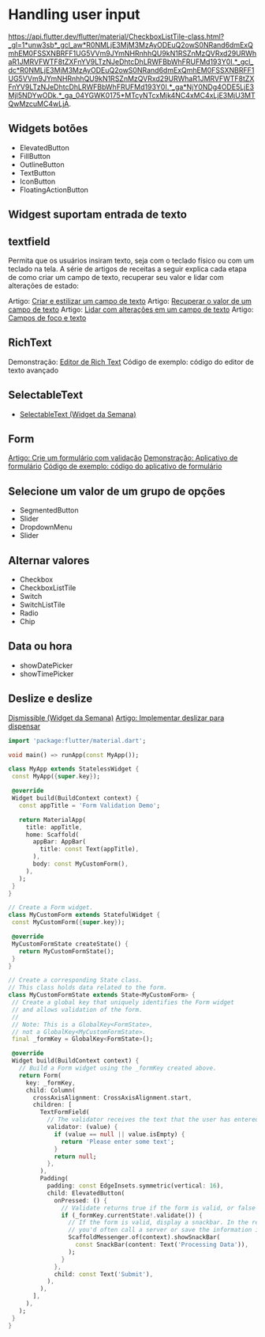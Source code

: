 # Handling user input

https://api.flutter.dev/flutter/material/CheckboxListTile-class.html?_gl=1*unw3sb*_gcl_aw*R0NMLjE3MjM3MzAyODEuQ2owS0NRand6dmExQmhEM0FSSXNBRFF1UG5VVm9JYmNHRnhhQU9kN1RSZnMzQVRxd29URWhaR1JMRVFWTF8tZXFnYV9LTzNJeDhtcDhLRWFBbWhFRUFMd193Y0I.*_gcl_dc*R0NMLjE3MjM3MzAyODEuQ2owS0NRand6dmExQmhEM0FSSXNBRFF1UG5VVm9JYmNHRnhhQU9kN1RSZnMzQVRxd29URWhaR1JMRVFWTF8tZXFnYV9LTzNJeDhtcDhLRWFBbWhFRUFMd193Y0I.*_ga*NjY0NDg4ODE5LjE3MjI5NDYwODk.*_ga_04YGWK0175*MTcyNTcxMjk4NC4xMC4xLjE3MjU3MTQwMzcuMC4wLjA.

## Widgets botões

- ElevatedButton
- FillButton
- OutlineButton
- TextButton
- IconButton
- FloatingActionButton

##  Widgest suportam entrada de texto

## textfield

Permita que os usuários insiram texto, seja com o teclado físico ou com um teclado na tela.
A série de artigos de receitas a seguir explica cada etapa de como criar um campo de texto, recuperar seu valor e lidar com alterações de estado:

Artigo: [Criar e estilizar um campo de texto](https://docs.flutter.dev/cookbook/forms/text-input)
Artigo: [Recuperar o valor de um campo de texto](https://docs.flutter.dev/cookbook/forms/retrieve-input)
Artigo: [Lidar com alterações em um campo de texto](https://docs.flutter.dev/cookbook/forms/text-field-changes)
Artigo: [Campos de foco e texto ](https://docs.flutter.dev/cookbook/forms/focus)

## RichText

Demonstração: [Editor de Rich Text](https://flutter.github.io/samples/rich_text_editor.html)
Código de exemplo: código do editor de texto avançado

## SelectableText

- [SelectableText (Widget da Semana) ](https://www.youtube.com/watch?v=ZSU3ZXOs6hc)

## Form

[Artigo: Crie um formulário com validação](https://docs.flutter.dev/cookbook/forms/validation)
[Demonstração: Aplicativo de formulário](https://flutter.github.io/samples/web/form_app/)
[Código de exemplo: código do aplicativo de formulário](https://github.com/flutter/samples/tree/main/form_app)

## Selecione um valor de um grupo de opções

- SegmentedButton
- Slider
- DropdownMenu
- Slider

## Alternar valores

- Checkbox
- CheckboxListTile
- Switch
- SwitchListTile
- Radio
- Chip

## Data ou hora

- showDatePicker
- showTimePicker

## Deslize e deslize

[Dismissible (Widget da Semana)](https://docs.flutter.dev/get-started/fwe/user-input#:~:text=Dismissible%20(Widget%20da%20Semana))
[Artigo: Implementar deslizar para dispensar](https://docs.flutter.dev/cookbook/gestures/dismissible)


 ``` dart
import 'package:flutter/material.dart';

void main() => runApp(const MyApp());

class MyApp extends StatelessWidget {
  const MyApp({super.key});

  @override
  Widget build(BuildContext context) {
    const appTitle = 'Form Validation Demo';

    return MaterialApp(
      title: appTitle,
      home: Scaffold(
        appBar: AppBar(
          title: const Text(appTitle),
        ),
        body: const MyCustomForm(),
      ),
    );
  }
}

// Create a Form widget.
class MyCustomForm extends StatefulWidget {
  const MyCustomForm({super.key});

  @override
  MyCustomFormState createState() {
    return MyCustomFormState();
  }
}

// Create a corresponding State class.
// This class holds data related to the form.
class MyCustomFormState extends State<MyCustomForm> {
  // Create a global key that uniquely identifies the Form widget
  // and allows validation of the form.
  //
  // Note: This is a GlobalKey<FormState>,
  // not a GlobalKey<MyCustomFormState>.
  final _formKey = GlobalKey<FormState>();

  @override
  Widget build(BuildContext context) {
    // Build a Form widget using the _formKey created above.
    return Form(
      key: _formKey,
      child: Column(
        crossAxisAlignment: CrossAxisAlignment.start,
        children: [
          TextFormField(
            // The validator receives the text that the user has entered.
            validator: (value) {
              if (value == null || value.isEmpty) {
                return 'Please enter some text';
              }
              return null;
            },
          ),
          Padding(
            padding: const EdgeInsets.symmetric(vertical: 16),
            child: ElevatedButton(
              onPressed: () {
                // Validate returns true if the form is valid, or false otherwise.
                if (_formKey.currentState!.validate()) {
                  // If the form is valid, display a snackbar. In the real world,
                  // you'd often call a server or save the information in a database.
                  ScaffoldMessenger.of(context).showSnackBar(
                    const SnackBar(content: Text('Processing Data')),
                  );
                }
              },
              child: const Text('Submit'),
            ),
          ),
        ],
      ),
    );
  }
}
```

